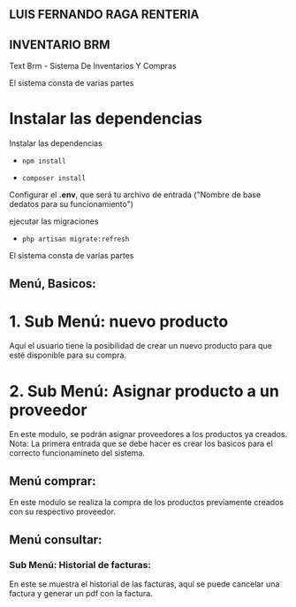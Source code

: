 ## LUIS FERNANDO RAGA RENTERIA

## INVENTARIO BRM
Text Brm - Sistema De Inventarios Y Compras

El sistema consta de varias partes


# Instalar las dependencias

Instalar las dependencias
*     npm install
*     composer install

Configurar el <strong>.env</strong>, que será tu archivo de entrada ("Nombre de base dedatos para su funcionamiento")

ejecutar las migraciones
*     php artisan migrate:refresh
El sistema consta de varias partes


## Menú, Basicos:
# 1. Sub Menú: nuevo producto 
Aquí el usuario tiene la posibilidad de crear un nuevo producto para que esté disponible para su compra.

# 2. Sub Menú: Asignar producto a un proveedor 
En este modulo, se podrán asignar proveedores a los productos ya creados.
Nota: La primera entrada que se debe hacer es crear los basicos para el correcto funcionamineto del sistema.

## Menú comprar:
En este modulo se realiza la compra de los productos previamente creados con su respectivo proveedor.

## Menú consultar:

### Sub Menú: Historial de facturas: 
En este se muestra el historial de las facturas, aquí se puede cancelar una factura y generar un pdf con la factura.
